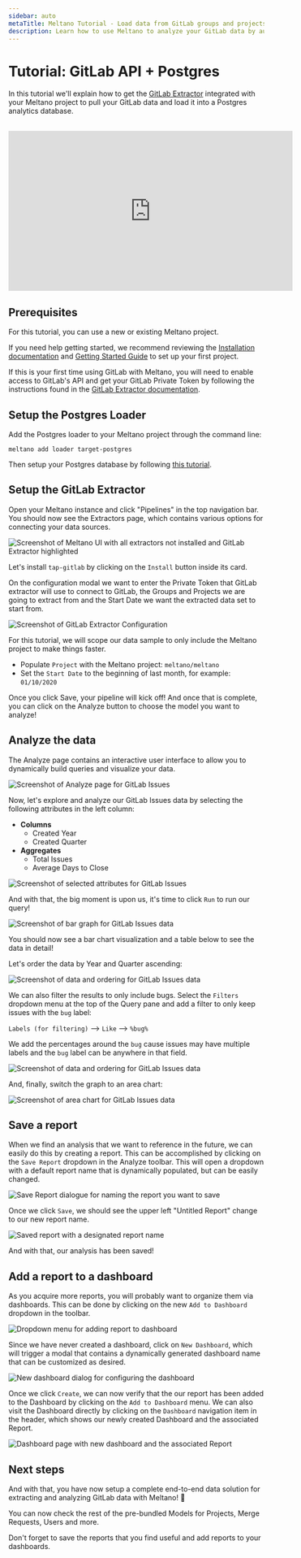 ```yaml
---
sidebar: auto
metaTitle: Meltano Tutorial - Load data from GitLab groups and projects into Postgres
description: Learn how to use Meltano to analyze your GitLab data by automatically loading it into Postgres.
---
```


# Tutorial: GitLab API + Postgres

In this tutorial we'll explain how to get the [GitLab Extractor](https://gitlab.com/meltano/tap-gitlab) integrated with your Meltano project to pull your GitLab data and load it into a Postgres analytics database.

<br />
<div class="embed-responsive embed-responsive-16by9">
  <iframe
  width="560" height="315" src="https://www.youtube.com/embed/QLETNl_9bpc" frameborder="0" allow="accelerometer; autoplay; encrypted-media; gyroscope; picture-in-picture" allowfullscreen></iframe>
</div>

## Prerequisites

For this tutorial, you can use a new or existing Meltano project.

If you need help getting started, we recommend reviewing the [Installation documentation](/docs/installation.html) and [Getting Started Guide](/docs/getting-started.html) to set up your first project.

If this is your first time using GitLab with Meltano, you will need to enable access to GitLab's API and get your GitLab Private Token by following the instructions found in the [GitLab Extractor documentation](/plugins/extractors/gitlab.html#gitlab-api-token).

## Setup the Postgres Loader

Add the Postgres loader to your Meltano project through the command line:

```
meltano add loader target-postgres
```

Then setup your Postgres database by following [this tutorial](/plugins/loaders/postgres.html#tutorials).

## Setup the GitLab Extractor

Open your Meltano instance and click "Pipelines" in the top navigation bar. You should now see the Extractors page, which contains various options for connecting your data sources.

![Screenshot of Meltano UI with all extractors not installed and GitLab Extractor highlighted](/images/gitlab-tutorial/01-gitlab-extractor-selection.png)

Let's install `tap-gitlab` by clicking on the `Install` button inside its card.

On the configuration modal we want to enter the Private Token that GitLab extractor will use to connect to GitLab, the Groups and Projects we are going to extract from and the Start Date we want the extracted data set to start from.

![Screenshot of GitLab Extractor Configuration](/images/gitlab-tutorial/02-gitlab-configuration.png)

For this tutorial, we will scope our data sample to only include the Meltano project to make things faster.

- Populate `Project` with the Meltano project: `meltano/meltano`
- Set the `Start Date` to the beginning of last month, for example: `01/10/2020`

Once you click Save, your pipeline will kick off! And once that is complete, you can click on the Analyze button to choose the model you want to analyze!

## Analyze the data

The Analyze page contains an interactive user interface to allow you to dynamically build queries and visualize your data.

![Screenshot of Analyze page for GitLab Issues](/images/gitlab-tutorial/06-gitlab-issues-analyze-page.png)

Now, let's explore and analyze our GitLab Issues data by selecting the following attributes in the left column:

- **Columns**
  - Created Year
  - Created Quarter
- **Aggregates**
  - Total Issues
  - Average Days to Close

![Screenshot of selected attributes for GitLab Issues](/images/gitlab-tutorial/07-gitlab-issues-selected-attributes.png)

And with that, the big moment is upon us, it's time to click `Run` to run our query!

![Screenshot of bar graph for GitLab Issues data](/images/gitlab-tutorial/08-gitlab-issues-bar-graph.png)

You should now see a bar chart visualization and a table below to see the data in detail!

Let's order the data by Year and Quarter ascending:

![Screenshot of data and ordering for GitLab Issues data](/images/gitlab-tutorial/09-gitlab-issues-ordering.png)

We can also filter the results to only include bugs. Select the `Filters` dropdown menu at the top of the Query pane and add a filter to only keep issues with the `bug` label:

`Labels (for filtering)` --> `Like` --> `%bug%`

We add the percentages around the `bug` cause issues may have multiple labels and the `bug` label can be anywhere in that field.

![Screenshot of data and ordering for GitLab Issues data](/images/gitlab-tutorial/10-gitlab-issues-filter.png)

And, finally, switch the graph to an area chart:

![Screenshot of area chart for GitLab Issues data](/images/gitlab-tutorial/11-gitlab-issues-area-diagram.png)

## Save a report

When we find an analysis that we want to reference in the future, we can easily do this by creating a report. This can be accomplished by clicking on the `Save Report` dropdown in the Analyze toolbar. This will open a dropdown with a default report name that is dynamically populated, but can be easily changed.

![Save Report dialogue for naming the report you want to save](/images/gitlab-tutorial/12-gitlab-issues-save-report-dialogue.png)

Once we click `Save`, we should see the upper left "Untitled Report" change to our new report name.

![Saved report with a designated report name](/images/gitlab-tutorial/13-gitlab-issues-saved-report.png)

And with that, our analysis has been saved!

## Add a report to a dashboard

As you acquire more reports, you will probably want to organize them via dashboards. This can be done by clicking on the new `Add to Dashboard` dropdown in the toolbar.

![Dropdown menu for adding report to dashboard](/images/gitlab-tutorial/14-gitlab-issues-add-to-dashboard-dropdown.png)

Since we have never created a dashboard, click on `New Dashboard`, which will trigger a modal that contains a dynamically generated dashboard name that can be customized as desired.

![New dashboard dialog for configuring the dashboard](/images/gitlab-tutorial/15-gitlab-issues-new-dashboard-dialog.png)

Once we click `Create`, we can now verify that the our report has been added to the Dashboard by clicking on the `Add to Dashboard` menu. We can also visit the Dashboard directly by clicking on the `Dashboard` navigation item in the header, which shows our newly created Dashboard and the associated Report.

![Dashboard page with new dashboard and the associated Report](/images/gitlab-tutorial/16-gitlab-dashboard-page.png)

## Next steps

And with that, you have now setup a complete end-to-end data solution for extracting and analyzing GitLab data with Meltano! 🎉

You can now check the rest of the pre-bundled Models for Projects, Merge Requests, Users and more.

Don't forget to save the reports that you find useful and add reports to your dashboards.
